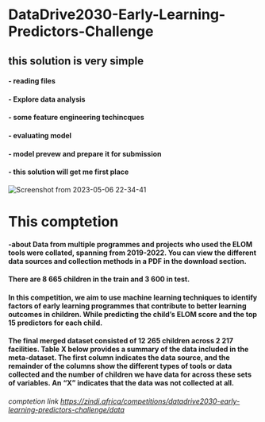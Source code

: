 # DataDrive2030-Early-Learning-Predictors-Challenge
## this solution is very simple 
#### - reading files 
#### - Explore data analysis
#### - some feature engineering techincques 
#### - evaluating model
#### - model prevew and prepare it for submission
#### - this solution will get me first place 
![Screenshot from 2023-05-06 22-34-41](https://user-images.githubusercontent.com/97489757/236645798-a97c81d0-7c87-4f03-a6bd-67a5aeb58f23.png)
# This comptetion
#### -about Data from multiple programmes and projects who used the ELOM tools were collated, spanning from 2019-2022. You can view the different data sources and collection methods in a PDF in the download section.

#### There are 8 665 children in the train and 3 600 in test.

#### In this competition, we aim to use machine learning techniques to identify factors of early learning programmes that contribute to better learning outcomes in children. While predicting the child’s ELOM score and the top 15 predictors for each child.

#### The final merged dataset consisted of 12 265 children across 2 217 facilities. Table X below provides a summary of the data included in the meta-dataset. The first column indicates the data source, and the remainder of the columns show the different types of tools or data collected and the number of children we have data for across these sets of variables. An “X” indicates that the data was not collected at all.

###### comptetion link https://zindi.africa/competitions/datadrive2030-early-learning-predictors-challenge/data

